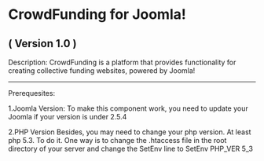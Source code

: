 CrowdFunding for Joomla! 
==========================
( Version 1.0 )
--------------------------
Description: 
CrowdFunding is a platform that provides functionality for creating collective funding websites, powered by Joomla!

--------------------------
Prerequesites:

1.Joomla Version:
To make this component work, you need to update your Joomla if your version is under 2.5.4

2.PHP Version
Besides, you may need to change your php version. At least php 5.3. To do it. One way is to change the .htaccess file in the root directory of your server and change the SetEnv line to SetEnv PHP_VER 5_3
